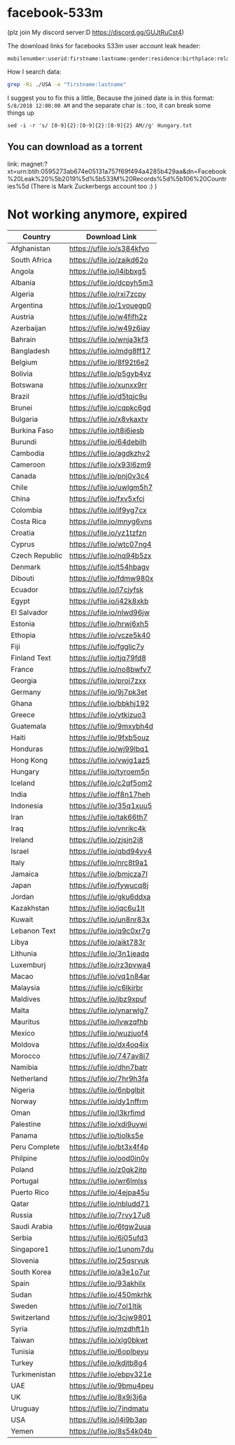 # facebook-533m

(plz join My discord server:D https://discord.gg/GUJtRuCst4)

The download links for facebooks 533m user account leak
header:
```
mobilenumber:userid:firstname:lastname:gender:residence:birthplace:relationship:workplace:joined:email:birthdate
```
How I search data:

```bash
grep -Ri ./USA -e "firstname:lastname"
```
I suggest you to fix this a little, Because the joined date is in this format: `5/8/2018 12:00:00 AM` and the separate char is : too, it can break some things up
```
sed -i -r 's/ [0-9]{2}:[0-9]{2}:[0-9]{2} AM//g' Hungary.txt
 ```
## You can download as a torrent
link:
magnet:?xt=urn:btih:0595273ab674e05131a757f69f494a4285b429aa&dn=Facebook%20Leak%20%5b2019%5d%5b533M%20Records%5d%5b106%20Countries%5d
(There is Mark Zuckerbergs account too :) )

# Not working anymore, expired
| Country | Download Link | 
|---|---|
| Afghanistan | https://ufile.io/s384kfvo |
| South Africa | https://ufile.io/zajkd62o |
| Angola | https://ufile.io/l4ibbxg5 |
| Albania | https://ufile.io/dcpyh5m3 |
| Algeria | https://ufile.io/rxi7zcpy |
| Argentina | https://ufile.io/1vouegp0 |
| Austria | https://ufile.io/w4fifh2z |
| Azerbaijan | https://ufile.io/w49z6iay |
| Bahrain | https://ufile.io/wnja3kf3 |
| Bangladesh | https://ufile.io/mdg8ff17 |
| Belgium | https://ufile.io/8f92t6e2 |
| Bolivia | https://ufile.io/p5gyb4vz |
| Botswana | https://ufile.io/xunxx9rr |
| Brazil | https://ufile.io/d5tqjc9u |
| Brunei | https://ufile.io/cqpkc6gd |
| Bulgaria | https://ufile.io/x8vkaxtv |
| Burkina Faso | https://ufile.io/t8i6iesb |
| Burundi | https://ufile.io/64debilh |
| Cambodia | https://ufile.io/agdkzhv2 |
| Cameroon | https://ufile.io/x93l6zm9 |
| Canada | https://ufile.io/pnj0v3c4 |
| Chile | https://ufile.io/uwlgm5h7 |
| China | https://ufile.io/fxv5xfci |
| Colombia | https://ufile.io/if9yg7cx |
| Costa Rica | https://ufile.io/mnyg6vns |
| Croatia | https://ufile.io/yz1tzfzn |
| Cyprus | https://ufile.io/wtc07ng4 |
| Czech Republic | https://ufile.io/nq94b5zx |
| Denmark | https://ufile.io/t54hbagv |
| Dibouti | https://ufile.io/fdmw980x |
| Ecuador | https://ufile.io/l7cjyfsk |
| Egypt | https://ufile.io/j42k8xkb |
| El Salvador | https://ufile.io/nlwd96jw |
| Estonia | https://ufile.io/hrwj6xh5 |
| Ethopia | https://ufile.io/vcze5k40 |
| Fiji | https://ufile.io/fgglic7y |
| Finland Text | https://ufile.io/tjq79fd8 |
| France | https://ufile.io/no8bwfv7 |
| Georgia | https://ufile.io/proi7zxx |
| Germany | https://ufile.io/9j7pk3et |
| Ghana | https://ufile.io/bbkhj192 |
| Greece | https://ufile.io/ytkizuo3 |
| Guatemala | https://ufile.io/9mxybh4d |
| Haiti | https://ufile.io/9fxb5ouz |
| Honduras | https://ufile.io/wj99lbq1 |
| Hong Kong | https://ufile.io/vwjg1az5 |
| Hungary | https://ufile.io/tyroem5n |
| Iceland | https://ufile.io/c2qf5om2 |
| India | https://ufile.io/f8n17heh |
| Indonesia | https://ufile.io/35q1xuu5 |
| Iran | https://ufile.io/tak66th7 |
| Iraq | https://ufile.io/vnrikc4k |
| Ireland | https://ufile.io/zjsjn2i8 |
| Israel | https://ufile.io/qbd94yy4 |
| Italy | https://ufile.io/nrc8t9a1 |
| Jamaica | https://ufile.io/bmjcza7l |
| Japan | https://ufile.io/fywucq8j |
| Jordan | https://ufile.io/gku6ddxa |
| Kazakhstan | https://ufile.io/jqc6u1lt |
| Kuwait | https://ufile.io/un8nr83x |
| Lebanon Text | https://ufile.io/q9c0xr7g |
| Libya | https://ufile.io/aikt783r |
| Lithunia | https://ufile.io/3n1jeadq |
| Luxemburj | https://ufile.io/rz3pvwa4 |
| Macao | https://ufile.io/vq1n84ar |
| Malaysia | https://ufile.io/c6lkirbr |
| Maldives | https://ufile.io/jbz9xpuf |
| Malta | https://ufile.io/ynarwlg7 |
| Mauritus | https://ufile.io/lvwzqfhb |
| Mexico | https://ufile.io/wuzjuof4 |
| Moldova | https://ufile.io/dx4oq4ix |
| Morocco | https://ufile.io/747av8i7 |
| Namibia | https://ufile.io/dhn7batr |
| Netherland | https://ufile.io/7hr9h3fa |
| Nigeria | https://ufile.io/6nbglbjt |
| Norway | https://ufile.io/dy1nffrm |
| Oman | https://ufile.io/l3krfimd |
| Palestine | https://ufile.io/xdi9uywi |
| Panama | https://ufile.io/tiolks5e |
| Peru Complete | https://ufile.io/bt3x4f4p |
| Philpine | https://ufile.io/ood0in0y |
| Poland | https://ufile.io/z0qk2jtp |
| Portugal | https://ufile.io/wr6lmlss |
| Puerto Rico | https://ufile.io/4ejpa45u |
| Qatar | https://ufile.io/nbludd71 |
| Russia | https://ufile.io/7rvy17u8 |
| Saudi Arabia | https://ufile.io/6tgw2uua |
| Serbia | https://ufile.io/6j05ufd3 |
| Singapore1 | https://ufile.io/1unom7du |
| Slovenia | https://ufile.io/25qsrvuk |
| South Korea | https://ufile.io/a3e1o7ur |
| Spain | https://ufile.io/93akhilx |
| Sudan | https://ufile.io/450mkrhk |
| Sweden | https://ufile.io/7ol1ltik |
| Switzerland | https://ufile.io/3cjw9801 |
| Syria | https://ufile.io/mzdhft1h |
| Taiwan | https://ufile.io/xlg0bkwt |
| Tunisia | https://ufile.io/6oplbeyu |
| Turkey | https://ufile.io/kdjtb8g4 |
| Turkmenistan | https://ufile.io/ebpv321e |
| UAE | https://ufile.io/9bmu4peu |
| UK | https://ufile.io/8x9j3j6a |
| Uruguay | https://ufile.io/7indmatu |
| USA | https://ufile.io/l4i9b3ap |
| Yemen | https://ufile.io/8s54k04b |
